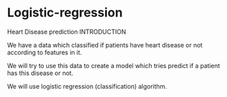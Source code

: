 # Logistic-regression
Heart Disease prediction
INTRODUCTION

We have a data which classified if patients have heart disease or not according to features in it.

We will try to use this data to create a model which tries predict if a patient has this disease or not. 

We will use logistic regression (classification) algorithm.
